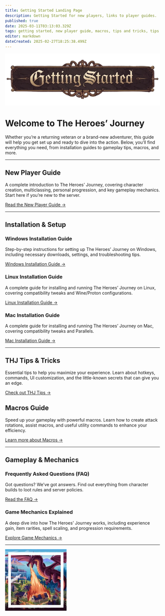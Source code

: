 ```yaml
---
title: Getting Started Landing Page
description: Getting Started for new players, links to player guides.
published: true
date: 2025-03-11T03:13:03.329Z
tags: getting started, new player guide, macros, tips and tricks, tips & tricks, gameplay, mechanics, installation guide
editor: markdown
dateCreated: 2025-02-27T18:25:38.499Z
---
```


![Getting Started Banner](/gettingstartedbanner.webp)

# Welcome to The Heroes’ Journey

Whether you’re a returning veteran or a brand-new adventurer, this guide will help you get set up and ready to dive into the action. Below, you’ll find everything you need, from installation guides to gameplay tips, macros, and more.

---

## New Player Guide

A complete introduction to The Heroes’ Journey, covering character creation, multiclassing, personal progression, and key gameplay mechanics. Start here if you’re new to the server.

[Read the New Player Guide →](https://wiki.heroesjourneyemu.com/en/getting-started/new-player-guide)

---

## Installation & Setup

### Windows Installation Guide

Step-by-step instructions for setting up The Heroes’ Journey on Windows, including necessary downloads, settings, and troubleshooting tips.

[Windows Installation Guide →](https://wiki.heroesjourneyemu.com/en/getting-started/installation-guide)

### Linux Installation Guide

A complete guide for installing and running The Heroes’ Journey on Linux, covering compatibility tweaks and Wine/Proton configurations.

[Linux Installation Guide →](https://wiki.heroesjourneyemu.com/en/getting-started/linux)

### Mac Installation Guide

A complete guide for installing and running The Heroes’ Journey on Mac, covering compatibility tweaks and Parallels.

[Mac Installation Guide →](https://wiki.heroesjourneyemu.com/en/getting-started/mac)

---

## THJ Tips & Tricks

Essential tips to help you maximize your experience. Learn about hotkeys, commands, UI customization, and the little-known secrets that can give you an edge.

[Check out THJ Tips →](https://wiki.heroesjourneyemu.com/en/getting-started/THJ-Tips)

## Macros Guide

Speed up your gameplay with powerful macros. Learn how to create attack rotations, assist macros, and useful utility commands to enhance your efficiency.

[Learn more about Macros →](https://wiki.heroesjourneyemu.com/en/getting-started/macros)

---

## Gameplay & Mechanics

### Frequently Asked Questions (FAQ)

Got questions? We’ve got answers. Find out everything from character builds to loot rules and server policies.

[Read the FAQ →](https://wiki.heroesjourneyemu.com/en/FAQs/)

### Game Mechanics Explained

A deep dive into how The Heroes’ Journey works, including experience gain, item rarities, spell scaling, and progression requirements.

[Explore Game Mechanics →](https://wiki.heroesjourneyemu.com/en/getting-started/game-mechanics)

---

![Page Break Image](/pagebreak2.webp)